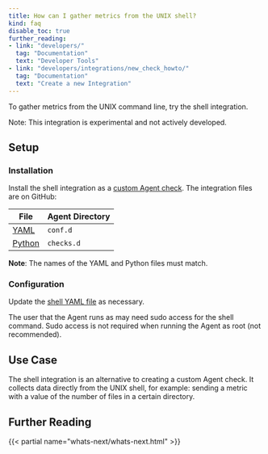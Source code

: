 ```yaml
---
title: How can I gather metrics from the UNIX shell?
kind: faq
disable_toc: true
further_reading:
- link: "developers/"
  tag: "Documentation"
  text: "Developer Tools"
- link: "developers/integrations/new_check_howto/"
  tag: "Documentation"
  text: "Create a new Integration"
---
```


To gather metrics from the UNIX command line, try the shell integration.

<div class="alert alert-warning">
Note: This integration is experimental and not actively developed. 
</div>

## Setup

### Installation

Install the shell integration as a [custom Agent check][1]. The integration files are on GitHub:

| File        | Agent Directory |
|-------------|-----------------|
| [YAML][2]   | `conf.d`        |
| [Python][3] | `checks.d`      |

**Note**: The names of the YAML and Python files must match.

### Configuration

Update the [shell YAML file][2] as necessary.

The user that the Agent runs as may need sudo access for the shell command. Sudo access is not required when running the Agent as root (not recommended).

## Use Case

The shell integration is an alternative to creating a custom Agent check. It collects data directly from the UNIX shell, for example: sending a metric with a value of the number of files in a certain directory.

## Further Reading

{{< partial name="whats-next/whats-next.html" >}}

[1]: /developers/write_agent_check/#custom-agent-check
[2]: https://github.com/DataDog/Miscellany/blob/master/custom_check_shell/data/shell.yaml
[3]: https://github.com/DataDog/Miscellany/blob/master/custom_check_shell/data/shell.py
